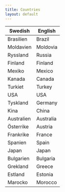 ```yaml
---
title: Countries
layout: default
---
```


Swedish             | English
------------------- | -------------------
Brasilien           | Brazil
Moldavien           | Moldovia
Ryssland            | Russia
Finland             | Finland
Mexiko              | Mexico
Kanada              | Canada
Turkiet             | Turkey
USA                 | USA
Tyskland            | Germany
Kina                | China
Australien          | Australia
Österrike           | Austria
Frankrike           | France
Spanien             | Spain
Japan               | Japan
Bulgarien           | Bulgaria
Grekland            | Greece
Estland             | Estonia
Marocko             | Morocco
